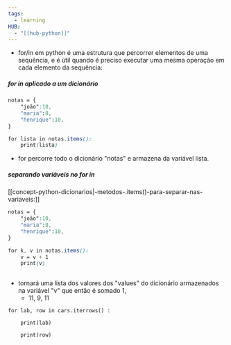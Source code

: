 ```yaml
---
tags:
  - learning
HUB:
  - "[[hub-python]]"
---
```



-  for/in em python é uma estrutura que percorrer elementos de uma sequência, e é útil quando é preciso executar uma mesma operação em cada elemento da sequência:

##### for in aplicado a um dicionário
```css
notas = {
	"joão":10,
	"maria":8,
	"henrique":10, 
}

for lista in notas.items():
	print(lista)
```
- for percorre todo o dicionário "notas" e armazena da variável lista.


##### separando variáveis no for in
[[concept-python-dicionarios|-metodos-.items()-para-separar-nas-variaveis:]]

```css
notas = {
	"joão":10,
	"maria":8,
	"henrique":10, 
}

for k, v in notas.items():
	v = v + 1
	print(v)
	
```
- tornará uma lista dos valores dos "values" do dicionário armazenados na variável "v" que então é somado 1, 
	- 11, 9, 11 

```
for lab, row in cars.iterrows() :

    print(lab)

    print(row)
```